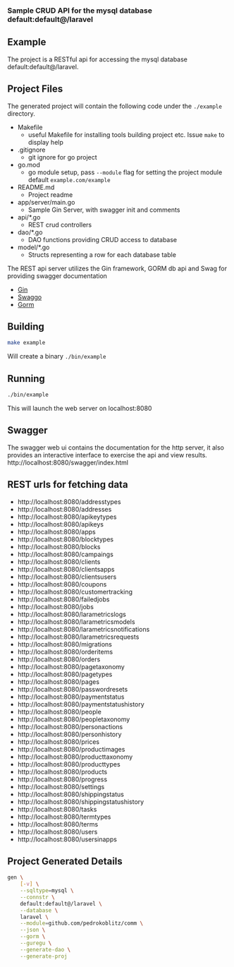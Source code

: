 [comment]: <> (This is a generated file please edit source in ./templates)
[comment]: <> (All modification will be lost, you have been warned)
[comment]: <> ()
### Sample CRUD API for the mysql database default:default@/laravel

## Example
The project is a RESTful api for accessing the mysql database default:default@/laravel.

## Project Files
The generated project will contain the following code under the `./example` directory.
* Makefile
  * useful Makefile for installing tools building project etc. Issue `make` to display help
* .gitignore
  * git ignore for go project
* go.mod
  * go module setup, pass `--module` flag for setting the project module default `example.com/example`
* README.md
  * Project readme
* app/server/main.go
  * Sample Gin Server, with swagger init and comments
* api/*.go
  * REST crud controllers
* dao/*.go
  * DAO functions providing CRUD access to database
* model/*.go
  * Structs representing a row for each database table

The REST api server utilizes the Gin framework, GORM db api and Swag for providing swagger documentation
* [Gin](https://github.com/gin-gonic/gin)
* [Swaggo](https://github.com/swaggo/swag)
* [Gorm](https://github.com/jinzhu/gorm)

## Building
```.bash
make example
```
Will create a binary `./bin/example`

## Running
```.bash
./bin/example
```
This will launch the web server on localhost:8080

## Swagger
The swagger web ui contains the documentation for the http server, it also provides an interactive interface to exercise the api and view results.
http://localhost:8080/swagger/index.html

## REST urls for fetching data


* http://localhost:8080/addresstypes
* http://localhost:8080/addresses
* http://localhost:8080/apikeytypes
* http://localhost:8080/apikeys
* http://localhost:8080/apps
* http://localhost:8080/blocktypes
* http://localhost:8080/blocks
* http://localhost:8080/campaings
* http://localhost:8080/clients
* http://localhost:8080/clientsapps
* http://localhost:8080/clientsusers
* http://localhost:8080/coupons
* http://localhost:8080/customertracking
* http://localhost:8080/failedjobs
* http://localhost:8080/jobs
* http://localhost:8080/larametricslogs
* http://localhost:8080/larametricsmodels
* http://localhost:8080/larametricsnotifications
* http://localhost:8080/larametricsrequests
* http://localhost:8080/migrations
* http://localhost:8080/orderitems
* http://localhost:8080/orders
* http://localhost:8080/pagetaxonomy
* http://localhost:8080/pagetypes
* http://localhost:8080/pages
* http://localhost:8080/passwordresets
* http://localhost:8080/paymentstatus
* http://localhost:8080/paymentstatushistory
* http://localhost:8080/people
* http://localhost:8080/peopletaxonomy
* http://localhost:8080/personactions
* http://localhost:8080/personhistory
* http://localhost:8080/prices
* http://localhost:8080/productimages
* http://localhost:8080/producttaxonomy
* http://localhost:8080/producttypes
* http://localhost:8080/products
* http://localhost:8080/progress
* http://localhost:8080/settings
* http://localhost:8080/shippingstatus
* http://localhost:8080/shippingstatushistory
* http://localhost:8080/tasks
* http://localhost:8080/termtypes
* http://localhost:8080/terms
* http://localhost:8080/users
* http://localhost:8080/usersinapps

## Project Generated Details
```.bash
gen \
    [-v] \
    --sqltype=mysql \
    --connstr \
    default:default@/laravel \
    --database \
    laravel \
    --module=github.com/pedrokoblitz/comm \
    --json \
    --gorm \
    --guregu \
    --generate-dao \
    --generate-proj
```











